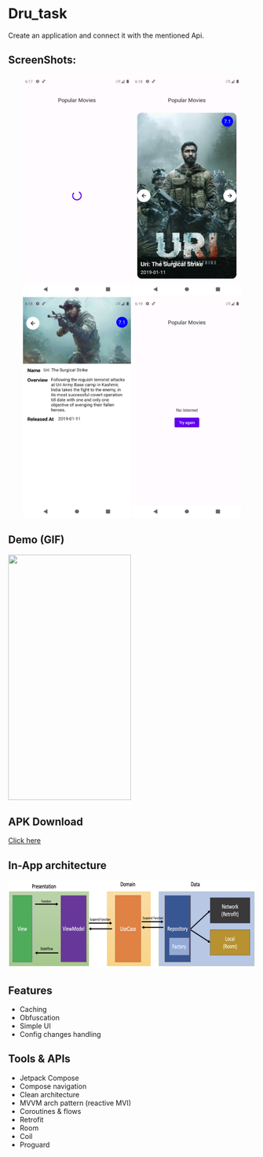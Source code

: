 # Dru_task
Create an application and connect it with the mentioned Api.

## ScreenShots:
<p align="center">
  <img src="img/1.png" height="450" width="220">
  <img src="img/2.png" height="450" width="220">
  <img src="img/3.png" height="450" width="220">
  <img src="img/4.png" height="450" width="220">
</p>

## Demo (GIF)
<p>
  <img src="img/demo.gif" height="500" width="250">
</p>


## APK Download
[Click here](https://drive.google.com/file/d/1hH8VLKvclu9qMgSkXoNI3Q3oi1u9RIdf/view?usp=sharing)

## In-App architecture
<p>
  <img src="img/arch.png" height="180" width="900">
</p>


## Features
- Caching
- Obfuscation
- Simple UI
- Config changes handling

## Tools & APIs
- Jetpack Compose
- Compose navigation
- Clean architecture
- MVVM arch pattern (reactive MVI)
- Coroutines & flows
- Retrofit
- Room
- Coil
- Proguard

